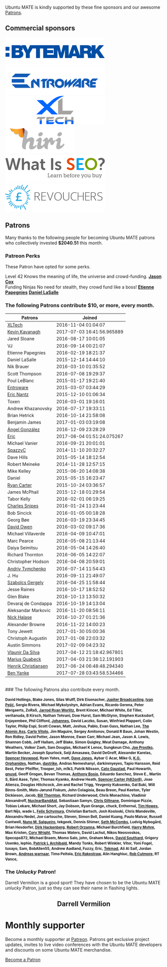 <!--
.. title: Ubuntu MATE Sponsors
.. slug: sponsors
.. date: 2015-05-13 20:32:42 UTC
.. tags: Ubuntu,MATE,sponsors,donate
.. link:
.. description: Ubuntu MATE sponsors and patrons.
.. type: text
.. author: Martin Wimpress
-->

Ubuntu MATE is kindly supported by these fine sponsors and our awesome
[Patrons](http://www.patreon.com/ubuntu_mate).

## Commercial sponsors

<div class="row">
  <div class="col-xs-6">
    <div class="well bs-component">
    <a href="https://www.bytemark.co.uk/r/ubuntu-mate/"><img class="centered" src="/images/sponsors/bytemark.png" alt="Bytemark" /></a>
    </div>
  </div>
  <div class="col-xs-6">
    <div class="well bs-component">
    <a href="https://entroware.com"><img class="centered" src="/images/sponsors/entroware.png" alt="Entroware" /></a>
    </div>
  </div>
</div>

<div class="row">
  <div class="col-xs-6">
    <div class="well bs-component">
    <a href="http://www.xltech.io/"><img class="centered" src="/images/sponsors/xltech.png" alt="XLTech" /></a>
    </div>
  </div>
  <div class="col-xs-6">
    <div class="well bs-component">
    <a href="https://www.hiri.com/"><img class="centered" src="/images/sponsors/hiri.png" alt="A complete alternative to Microsoft Outlook" /></a>
    </div>
  </div>
</div>

<div class="row">
  <div class="col-xs-6">
    <!-- VJ -->
    <div class="well bs-component">
    <a href="http://www.whatisseo.com/"><img class="centered" src="/images/sponsors/whatisseo.png" alt="What is SEO?" /></a>
    </div>
  </div>
  <div class="col-xs-6">
    <!-- Jared Slone -->
    <div class="well bs-component">
    <a href="http://www.revouchers.uk/"><img class="centered" src="/images/sponsors/revouchers.png" alt="revouchers" /></a>
    </div>
  </div>
</div>

## Patrons

Many thanks to the following people for becoming Ubuntu MATE patrons who collectively invested **$2040.51** this month.

### Patreon Perks

These Patron have opted for some perks.

<div class="row" name="patreon_perks">
  <div class="col-xs-6">
    <div class="bs-component">
      <div class="list-group">
        <a class="list-group-item active">Level 42</a>
        <a class="list-group-item">Knows the meaning of life, the universe and crowd-funding.</a>
        <a class="list-group-item" href="https://www.patreon.com/user?u=428506""><b>Jason Cox</b></a>
      </div>
    </div>
  </div>
  <div class="col-xs-6">
    <div class="bs-component">
      <div class="list-group">
        <a class="list-group-item active">Funding Ninjas</a>
        <a class="list-group-item">No need for stealth, they crowd fund like a boss!</a>
        <a class="list-group-item" href="https://www.patreon.com/user?u=2907180"><b>Etienne Papegnies</b></a>
        <a class="list-group-item" href="https://www.patreon.com/user/creators?u=2618901"><b>Daniel LaSalle</b></a>
      </div>
    </div>
  </div>
</div>

### The following Patrons contribute $10, or more, every month.

<table class="table table-striped table-hover">
  <thead>
    <tr>
      <th>Patrons</th>
      <th>Joined</th>
    </tr>
  </thead>
  <tbody>
    <tr>
      <td><a href="https://twitter.com/xltechasia">XLTech</a></td>
      <td>2016-11-04 01:04:07</td>
    </tr>
    <tr>
      <td><a href="https://twitter.com/hiri">Kevin Kavanagh</a></td>
      <td>2017-07-03 16:41:56.965889</td>
    </tr>
    <tr>
      <td>Jared Sloane</td>
      <td>2016-08-17 10:01:05</td>
    </tr>
    <tr>
      <td>VJ</td>
      <td>2016-09-14 00:21:07</td>
    </tr>
    <tr>
      <td>Etienne Papegnies</td>
      <td>2016-02-19 18:21:37</td>
    </tr>
    <tr>
      <td>Daniel LaSalle</td>
      <td>2015-12-14 14:44:10</td>
    </tr>
    <tr>
      <td>Nik Brauer</td>
      <td>2016-03-10 01:35:52</td>
    </tr>
    <tr>
      <td>Scott Thompson</td>
      <td>2016-07-08 19:29:37</td>
    </tr>
    <tr>
      <td>Poul LeBlanc</td>
      <td>2015-01-17 19:21:40</td>
    </tr>
    <tr>
      <td><a href="https://twitter.com/Entroware">Entroware</a></td>
      <td>2015-03-07 03:44:29</td>
    </tr>
    <tr>
      <td><a href="https://twitter.com/thercast">Eric Nantz</a></td>
      <td>2015-12-10 01:06:34</td>
    </tr>
    <tr>
      <td>Toxen</td>
      <td>2016-03-01 19:16:01</td>
    </tr>
    <tr>
      <td>Andrew Khazanovsky</td>
      <td>2016-07-17 19:33:11</td>
    </tr>
    <tr>
      <td>Brian Hetrick</td>
      <td>2016-10-14 21:58:08</td>
    </tr>
    <tr>
      <td>Benjamin James</td>
      <td>2017-01-03 03:19:08</td>
    </tr>
    <tr>
      <td><a href="https://twitter.com/Aglezabad">Ángel González</a></td>
      <td>2016-12-09 23:28:29</td>
    </tr>
    <tr>
      <td><a href="https://twitter.com/ebeyer">Eric</a></td>
      <td>2017-08-04 01:51:24.075267</td>
    </tr>
    <tr>
      <td>Michael Vanier</td>
      <td>2016-09-21 20:01:01</td>
    </tr>
    <tr>
      <td><a href="https://twitter.com/spazmaticcelery">SpazzyC</a></td>
      <td>2014-11-10 20:32:27</td>
    </tr>
    <tr>
      <td>Dave Hills</td>
      <td>2015-05-14 18:12:54</td>
    </tr>
    <tr>
      <td>Robert Meineke</td>
      <td>2014-11-28 12:57:15</td>
    </tr>
    <tr>
      <td>Mike Kelley</td>
      <td>2015-06-20 14:08:38</td>
    </tr>
    <tr>
      <td>Daniel</td>
      <td>2015-05-15 16:23:47</td>
    </tr>
    <tr>
      <td><a href="https://twitter.com/vaelen">Ryan Carter</a></td>
      <td>2015-10-24 03:36:57</td>
    </tr>
    <tr>
      <td>James McPhail</td>
      <td>2015-12-18 01:29:54</td>
    </tr>
    <tr>
      <td>Tabor Kelly</td>
      <td>2016-02-01 06:19:25</td>
    </tr>
    <tr>
      <td><a href="https://twitter.com/DataTriangle">Charles Snipes</a></td>
      <td>2016-01-24 11:23:44</td>
    </tr>
    <tr>
      <td>Bob Sincick</td>
      <td>2016-01-05 00:18:28</td>
    </tr>
    <tr>
      <td>Georg Bøe</td>
      <td>2016-03-19 23:34:45</td>
    </tr>
    <tr>
      <td><a href="https://twitter.com/wartbump">David Owen</a></td>
      <td>2016-03-02 09:17:36</td>
    </tr>
    <tr>
      <td>Michael Villaverde</td>
      <td>2016-04-09 10:47:01</td>
    </tr>
    <tr>
      <td>Marc Pearce</td>
      <td>2016-05-08 21:13:44</td>
    </tr>
    <tr>
      <td>Daiya Seimitsu</td>
      <td>2016-05-04 14:26:40</td>
    </tr>
    <tr>
      <td>Richard Thornton</td>
      <td>2016-06-05 14:22:07</td>
    </tr>
    <tr>
      <td>Christopher Hodson</td>
      <td>2016-04-08 20:59:01</td>
    </tr>
    <tr>
      <td><a href="https://twitter.com/silpol">Andriy Tymchenko</a></td>
      <td>2016-07-14 11:54:43</td>
    </tr>
    <tr>
      <td>J. Hu</td>
      <td>2016-09-11 21:49:07</td>
    </tr>
    <tr>
      <td><a href="https://twitter.com/szabiakanich">Szabolcs Gergely</a></td>
      <td>2016-04-25 11:58:44</td>
    </tr>
    <tr>
      <td>Jesse Raines</td>
      <td>2016-10-17 18:52:52</td>
    </tr>
    <tr>
      <td>Glen Blake</td>
      <td>2016-10-13 13:50:32</td>
    </tr>
    <tr>
      <td>Devaraj de Condappa</td>
      <td>2016-10-19 14:13:04</td>
    </tr>
    <tr>
      <td>Aleksandar Markovic</td>
      <td>2016-11-20 08:56:11</td>
    </tr>
    <tr>
      <td><a href="https://twitter.com/nickhalase">Nick Halase</a></td>
      <td>2016-10-27 01:21:36</td>
    </tr>
    <tr>
      <td>Alexander Browne</td>
      <td>2016-11-22 14:00:23</td>
    </tr>
    <tr>
      <td>Tony Jewett</td>
      <td>2017-01-30 05:00:36</td>
    </tr>
    <tr>
      <td>Christoph Augustin</td>
      <td>2017-01-08 22:03:32</td>
    </tr>
    <tr>
      <td>Austin Simmons</td>
      <td>2017-02-09 04:23:32</td>
    </tr>
    <tr>
      <td><a href="https://twitter.com/vlaunir">Vlaunir Da Silva</a></td>
      <td>2017-04-12 21:18:42.967801</td>
    </tr>
    <tr>
      <td><a href="https://twitter.com/MariusQuabeck">Marius Quabeck</a></td>
      <td>2017-04-03 21:36:12.191903</td>
    </tr>
    <tr>
      <td><a href="https://twitter.com/hxc110663">Henrik Christiansen</a></td>
      <td>2017-06-24 06:48:48.294340</td>
    </tr>
    <tr>
      <td><a href="https://twitter.com/FTOTTEblog">Ben Yanke</a></td>
      <td>2017-07-28 03:43:58.534466</td>
    </tr>
  </tbody>
</table>
<br />
### The following Patrons also contribute every month.

<small><b>David Hollings, Blake Jones, Silas Wulff, Dirk Eisenacher, <a href="https://twitter.com/jupitersignal">Jupiter Broadcasting</a>, <a href="https://twitter.com/nadrimajstor">Ivan Pejić</a>, Sergio Rivera, Michael Mykolyshyn, Adrian Evans, Ricardo Gerena, Peter Mergaerts, ZoRaS, <a href="https://twitter.com/drgroovestarr">Jarrod Ryan Worlitz</a>, Brent Kincer, Michael White, Ed Tiller, veritanuda, B Kirsch, Nathan Tehrani, Dow Hurst, Sam McGlynn, Stephen Kucksdorf, Enjayembee, Phil Clifford, <a href="https://twitter.com/HannesWithoutJo">Johannes</a>, David Laczko, Susan, Winfried Plappert, Colin Taylor, Philip Espi, Scott Cowan, Matt, Joshua, Pablo, Evan Gass, Nathan Lee, <a href="https://twitter.com/TheAtomicAss">The Atomic Ass</a>, <a href="https://twitter.com/onilrac">Carlo Vitolo</a>, Jim Maguire, Sergey Amitonov, Donald R Baun, Johan Westin, Ron Ridley, David Potter, Jason Monroe, Ewan Carr, Michael Jean, Jason A. Lewis, Shannon Cobb, Jeff Hallam, Jeff Blake, Simon Quigley, Meat Damage, Anthony Weathers, Volker Zaeh, Sam Douglas, Michael K Lenox, Sungkeun Cho, <a href="https://twitter.com/jprostko">Joe Prostko</a>, Martin Becker, Joseph Spurlock, Seiji Amasawa, David DeGroff, Alexander Karelas, <a href="https://twitter.com/lspencerheywood">Spencer Heywood</a>, Ryan Yates, matt, <a href="https://twitter.com/djones369">Dave Jones</a>, Aybar C Acar, Mike G, <a href="https://twitter.com/kgorphanides">K.G. Orphanides</a>, Nathan, <a href="https://twitter.com/dastrikeofsthlm">dastrike</a>, Andras Nemeshanyi, darkinmyeyes, Tapio Hansson, Reid Best, Peter Pfeiffer, Trooper_Ish, m1k3, Patrik Nilsson, <a href="https://twitter.com/ifollowyou">Cato Gaustad</a>, Paul Howarth, <a href="https://twitter.com/magnuslindstrom">gnusd</a>, Geoff Grogan, Bevan Thomas, <a href="https://twitter.com/abosio">Anthony Bosio</a>, Eduardo Sanchez, Steve E., Martin S, Bård Aase, Tyler, Thomas Kyanko, Andrew Heath, <a href="https://twitter.com/H82or8">Spencer Carter (h82or8)</a>, Joao Atienza, Douglas Hitchcock, Jim and Rachel Trigg, Yevgeniy Kuksenko, Gal Buki, Will Binns-Smith, Mats-Jørund Fiskum, John Colagioia, Beau Breon, Paul Keeton, Tyler Dickieson, Jacob, <a href="https://twitter.com/billt2006">Bill Thornton</a>, Richard Underwood, Chris Monachino, Vladimir Alexandroff, <a href="https://twitter.com/NuclearBandAid">NuclearBandAid</a>, Sebastiaan Samyn, <a href="https://twitter.com/chrisgiltnane">Chris Giltnane</a>, Dominique Pizzie, Tobias Lekare, Michael Short, Jay Dobson, Ryan Grange, chuck, Enthernal, <a href="https://twitter.com/biotim">Tim Howes</a>, Bart Nijs, wade L, <a href="https://twitter.com/funkolive">Felix Schymura</a>, Christian Bartsch, Josh Kosloski, Chris Mandeville, Alexandru Nedel, Joe cartouche, Steven, Simon Bell, Daniel Kuang, Paulo Malvar, Russell Cantwell, <a href="https://twitter.com/nmsalgueiro">Nuno M. Salgueiro</a>, tekgeek, Dennis Shimer, <a href="https://twitter.com/sethmccombs">Seth McCombs</a>, Ludvig Nybogård, Brian Hesdorfer, <a href="https://twitter.com/dirk.hackenbergweb.de">Dirk Hackenberg</a>, <a href="https://twitter.com/orschiro">Robert Orzanna</a>, Michael Burchfield, <a href="https://twitter.com/elrancher0">Harry Myhre</a>, Max Kristen, <a href="https://twitter.com/corywright">Cory Wright</a>, Thomas Waters, David Lachut, Nikos Neosvoskos, Specops872, Michael Braem, Momo Salo, john, Graham Moss, <a href="https://twitter.com/davidsouthard">David Southard</a>, Grigory Usenko, lephio, <a href="https://twitter.com/pla1">Patrick L Archibald</a>, Mandy Tonks, Robert Winkler, Vitor, Yoni Fogel, tuxayo, Sam, BobAllen55, Andrew Aadland, Fuzzy, Eric, <a href="https://twitter.com/tekmad">Tekmad</a>, Ali Al Saif, Jordan Brown, <a href="https://twitter.com/Andreaswarnaar">Andreas warnaar</a>, Timo Peltola, <a href="https://twitter.com/ericrakestraw">Eric Rakestraw</a>, Alin Hanghiuc, <a href="https://twitter.com/robcutmore">Rob Cutmore</a>, RT Vance, </b></small><br />
### The *Unlucky* Patron!

Darrell Vermilion is a good sport! They have chosen to be the Ubuntu MATE *unlucky* Patron, just so they can see their name in flashing lights.

<div align="center">
<h2><blink>Darrell Vermilion</blink><h2>
</div>

<div class="bs-component">
    <div class="jumbotron">
        <h1>Monthly supporter</h1>
        <p>Become a monthly supporter at <a href="http://www.patreon.com/ubuntu_mate">Patreon</a>.
        Patrons get exclusive project updates, invites to live video conferences with the Ubuntu
        MATE developers and discounts on some Ubuntu MATE merchandise.</p>
        <a href="http://www.patreon.com/ubuntu_mate" class="btn btn-primary btn-lg">Become a Patron</a>
        </p>
    </div>
</div>

<script type="text/javascript">
  setInterval(function(){
      $('blink').each(function(){
        $(this).css('visibility' , $(this).css('visibility') === 'hidden' ? '' : 'hidden')
      });
    }, 250);
</script>